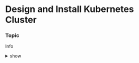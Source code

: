 # Design and Install Kubernetes Cluster

### Topic

Info

<details><summary>show</summary>
<p>
  
```bash
k logs webapp-1
```

</p>
</details>
